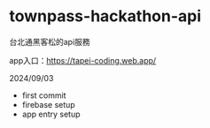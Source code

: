 # townpass-hackathon-api
台北通黑客松的api服務

app入口：https://tapei-coding.web.app/

2024/09/03
- first commit
- firebase setup
- app entry setup